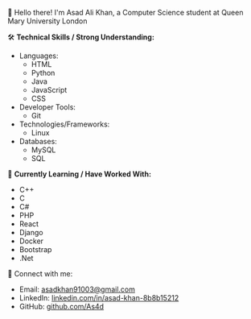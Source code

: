 👋 Hello there! I'm Asad Ali Khan, a Computer Science student at Queen Mary University London

🛠️ **Technical Skills / Strong Understanding:**
- Languages:
  - HTML
  - Python
  - Java
  - JavaScript
  - CSS
- Developer Tools:
  - Git
- Technologies/Frameworks:
  - Linux
- Databases:
  - MySQL
  - SQL

🌱 **Currently Learning / Have Worked With:**
- C++
- C
- C#
- PHP
- React
- Django
- Docker
- Bootstrap
- .Net

🔗 Connect with me:
- Email: [asadkhan91003@gmail.com](mailto:asadkhan91003@gmail.com)
- LinkedIn: [linkedin.com/in/asad-khan-8b8b15212](https://www.linkedin.com/in/asad-khan-8b8b15212)
- GitHub: [github.com/As4d](https://github.com/As4d)
